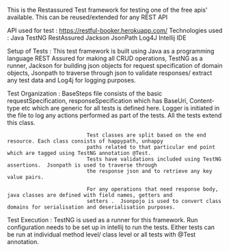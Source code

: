 This is the  Restassured Test framework for testing one of the free apis' available. This can be reused/extended for any REST API

API used for test       :  https://restful-booker.herokuapp.com/ 
Technologies used       :  Java
                           TestNG
                           RestAssured
                           Jackson
                           JsonPath
                           Log4J
                           Intellij IDE

Setup of Tests           :  This test framework is built using Java as a programming language REST Assured for making 
                            all CRUD operations, TestNG as a runner, Jackson for building json objects for request 
                            specification of domain objects, Jsonpath to traverse through json to validate responses/
                            extract any test data and Log4j for logging purposes.
                            
                            
Test Organization        :  BaseSteps file consists of the basic requestSpecification, responseSpecification which has 
                              BaseUri, Content-type etc which are generic for all tests is defined here.  Logger 
                              is initiated in the file to log any actions performed as part of the tests. All the tests
                              extend this class.
                              
                              Test classes are split based on the end resource. Each class consists of happypath, unhappy 
                              paths related to that particular end point which are tagged using TestNG annotation @Test. 
                              Tests have validations included using TestNG assertions.  Jsonpath is used to traverse through
                              the response json and to retrieve any key value pairs.
                              
                              For any operations that need response body, java classes are defined with field names, getters and
                              setters .  Jsonpojo is used to convert class domains for serialisation and deserialisation purposes.
                              
Test Execution            :  TestNG is used as a runner for this framework.  Run configuration needs to be set up in intellij 
                              to run the tests. Either tests can be run at individual method level/ class level or all tests
                                with @Test annotation.
                              
                              
                                                        
                            
                           